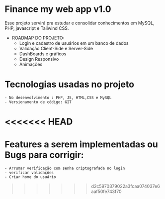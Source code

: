 # Finance my web app v1.0
Esse projeto servirá pra estudar e consolidar conhecimentos em MySQL, PHP, javascript e Tailwind CSS.


- ROADMAP DO PROJETO:
    - Login e cadastro de usuários em um banco de dados
    - Validação Client-Side e Server-Side
    - DashBoards e gráficos
    - Design Responsivo
    - Animações 


# Tecnologias usadas no projeto 
    - No desenvolvimento : PHP, JS, HTML,CSS e MySQL
    - Versionamento de código: GIT 
<<<<<<< HEAD
=======


# Features a serem implementadas ou Bugs para corrigir:
    - Arrumar verificação com senha criptografada no login
    - verificar validações
    - Criar home do usuário
>>>>>>> d2c5970379022a3fcaa074037e6aaf50fe743f70
